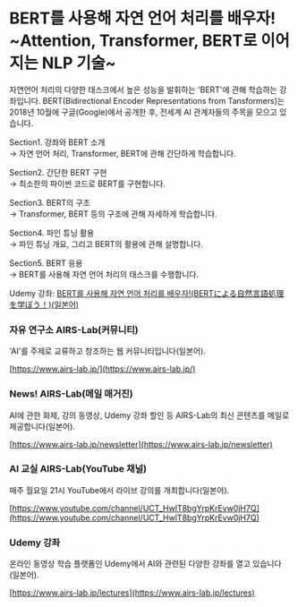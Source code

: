 # BERT를 사용해 자연 언어 처리를 배우자! \~Attention, Transformer, BERT로 이어지는 NLP 기술\~

자연언어 처리의 다양한 태스크에서 높은 성능을 발휘하는 'BERT'에 관해 학습하는 강좌입니다. BERT(Bidirectional Encoder Representations from Tansformers)는 2018년 10월에 구글(Google)에서 공개한 후, 전세계 AI 관계자들의 주목을 모으고 있습니다.

Section1. 강좌와 BERT 소개  
→ 자연 언어 처리, Transformer, BERT에 관해 간단하게 학습합니다.

Section2. 간단한 BERT 구현  
→ 최소한의 파이썬 코드로 BERT를 구현합니다.

Section3. BERT의 구조  
→ Transformer, BERT 등의 구조에 관해 자세하게 학습합니다.

Section4. 파인 튜닝 활용  
→ 파인 튜닝 개요, 그리고 BERT의 활용에 관해 설명합니다.

Section5. BERT 응용  
→ BERT를 사용해 자연 언어 처리의 태스크를 수행합니다.

Udemy 강좌: [BERT를 사용해 자연 언어 처리를 배우자!(BERTによる自然言語処理を学ぼう！)(일본어)](https://www.udemy.com/course/nlp-bert/?referralCode=276BD5473E099ACEAFCD)

### 자유 연구소 AIRS-Lab(커뮤니티)

'AI'를 주제로 교류하고 창조하는 웹 커뮤니티입니다(일본어).

[https://www.airs-lab.jp/](https://www.airs-lab.jp/)

### News! AIRS-Lab(메일 매거진)

AI에 관한 화제, 강의 동영상, Udemy 강좌 할인 등 AIRS-Lab의 최신 콘텐츠를 메일로 제공합니다(일본어).

[https://www.airs-lab.jp/newsletter](https://www.airs-lab.jp/newsletter)
  
### AI 교실 AIRS-Lab(YouTube 채널)

매주 월요일 21시 YouTube에서 라이브 강의를 개최합니다(일본어).
  
[https://www.youtube.com/channel/UCT_HwlT8bgYrpKrEvw0jH7Q](https://www.youtube.com/channel/UCT_HwlT8bgYrpKrEvw0jH7Q)  

### Udemy 강좌

온라인 동영상 학습 플랫폼인 Udemy에서 AI와 관련된 다양한 강좌를 열고 있습니다(일본어).

[https://www.airs-lab.jp/lectures](https://www.airs-lab.jp/lectures)
